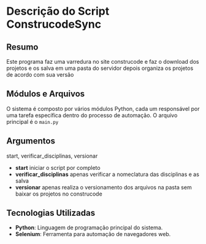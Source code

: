 # Descrição do Script ConstrucodeSync

## Resumo
Este programa faz uma varredura no site construcode e faz o download dos projetos e os salva em uma pasta do servidor depois organiza os projetos de acordo com sua versão

## Módulos e Arquivos
O sistema é composto por vários módulos Python, cada um responsável por uma tarefa específica dentro do processo de automação. O arquivo principal é o `main.py` 

## Argumentos
start, verificar_disciplinas, versionar
- **start** iniciar o script por completo
- **verificar_disciplinas** apenas verificar a nomeclatura das disciplinas e as salva
- **versionar** apenas realiza o versionamento dos arquivos na pasta sem baixar os projetos no construcode

## Tecnologias Utilizadas

- **Python**: Linguagem de programação principal do sistema.
- **Selenium**: Ferramenta para automação de navegadores web.
